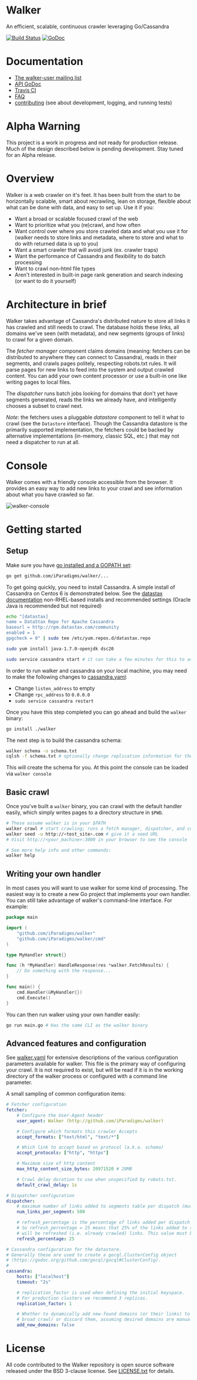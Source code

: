 Walker
======

An efficient, scalable, continuous crawler leveraging Go/Cassandra

[![Build Status](https://travis-ci.org/iParadigms/walker.svg?branch=master)](https://travis-ci.org/iParadigms/walker)
[![GoDoc](https://godoc.org/github.com/iParadigms/walker?status.svg)](https://godoc.org/github.com/iParadigms/walker)

# Documentation
- [The walker-user mailing
  list](https://groups.google.com/forum/#!forum/walker-user)
- [API GoDoc](http://godoc.org/github.com/iParadigms/walker)
- [Travis CI](https://travis-ci.org/iParadigms/walker)
- [FAQ](FAQ.md)
- [contributing](contributing.md) (see about development, logging, and running
  tests)

# Alpha Warning
This project is a work in progress and not ready for production release. Much
of the design described below is pending development. Stay tuned for an Alpha
release.

# Overview

Walker is a web crawler on it's feet. It has been built from the start to be
horizontally scalable, smart about recrawling, lean on storage, flexible about
what can be done with data, and easy to set up. Use it if you:
- Want a broad or scalable focused crawl of the web
- Want to prioritize what you (re)crawl, and how often
- Want control over where you store crawled data and what you use it for
  (walker needs to store links and metadata, where to store and what to do with
  returned data is up to you)
- Want a smart crawler that will avoid junk (ex. crawler traps)
- Want the performance of Cassandra and flexibility to do batch processing
- Want to crawl non-html file types
- Aren't interested in built-in page rank generation and search indexing (or
  want to do it yourself)

# Architecture in brief

Walker takes advantage of Cassandra's distributed nature to store all links it
has crawled and still needs to crawl. The database holds these links, all
domains we've seen (with metadata), and new segments (groups of links) to crawl
for a given domain.

The *fetcher manager* component claims domains (meaning: fetchers can be
distributed to anywhere they can connect to Cassandra), reads in their
segments, and crawls pages politely, respecting robots.txt rules. It will parse
pages for new links to feed into the system and output crawled content. You can
add your own content processor or use a built-in one like writing pages to
local files.

The *dispatcher* runs batch jobs looking for domains that don't yet have
segments generated, reads the links we already have, and intelligently chooses
a subset to crawl next.

_Note_: the fetchers uses a pluggable *datastore* component to tell it what to
crawl (see the `Datastore` interface). Though the Cassandra datastore is the
primarily supported implementation, the fetchers could be backed by alternative
implementations (in-memory, classic SQL, etc.) that may not need a dispatcher
to run at all.

# Console

Walker comes with a friendly console accessible from the browser. It provides
an easy way to add new links to your crawl and see information about what you
have crawled so far.

![walker-console](https://cloud.githubusercontent.com/assets/5198575/4909655/a0dbc666-6475-11e4-87e5-726502ed2fe7.png)

# Getting started

## Setup

Make sure you have [go installed and a GOPATH set](https://golang.org/doc/install):

```sh
go get github.com/iParadigms/walker/...
```

To get going quickly, you need to install Cassandra. A simple install of
Cassandra on Centos 6 is demonstrated below. See the [datastax
documentation](http://www.datastax.com/documentation/cassandra/2.0/cassandra/install/install_cassandraTOC.html)
non-RHEL-based installs and recommended settings (Oracle Java is recommended
but not required)

```sh
echo "[datastax]
name = DataStax Repo for Apache Cassandra
baseurl = http://rpm.datastax.com/community
enabled = 1
gpgcheck = 0" | sudo tee /etc/yum.repos.d/datastax.repo

sudo yum install java-1.7.0-openjdk dsc20

sudo service cassandra start # it can take a few minutes for this to actually start up
```

In order to run walker and cassandra on your local machine, you may need to
make the following changes to
[cassandra.yaml](http://www.datastax.com/documentation/cassandra/2.0/cassandra/configuration/configCassandra_yaml_r.html):
- Change `listen_address` to empty
- Change `rpc_address` to `0.0.0.0`
- `sudo service cassandra restart`

Once you have this step completed you can go ahead and build the `walker` binary:
```sh
go install ./walker
```

The next step is to build the cassandra schema:

```sh
walker schema -o schema.txt
cqlsh -f schema.txt # optionally change replication information for the keyspace in schema.txt
```

This will create the schema for you. At this point the console can be loaded
via `walker console`

## Basic crawl

Once you've built a `walker` binary, you can crawl with the default handler
easily, which simply writes pages to a directory structure in `$PWD`.

```sh
# These assume walker is in your $PATH
walker crawl # start crawling; runs a fetch manager, dispatcher, and console all-in-one
walker seed -u http://<test_site>.com # give it a seed URL
# Visit http://<your_machine>:3000 in your browser to see the console

# See more help info and other commands:
walker help
```

## Writing your own handler

In most cases you will want to use walker for some kind of processing. The
easiest way is to create a new Go project that implements your own handler. You
can still take advantage of walker's command-line interface. For example:

```go
package main

import (
	"github.com/iParadigms/walker"
	"github.com/iParadigms/walker/cmd"
)

type MyHandler struct{}

func (h *MyHandler) HandleResponse(res *walker.FetchResults) {
	// Do something with the response...
}

func main() {
	cmd.Handler(&MyHandler{})
	cmd.Execute()
}
```

You can then run walker using your own handler easily:

```sh
go run main.go # Has the same CLI as the walker binary
```

## Advanced features and configuration

See [walker.yaml](walker.yaml) for extensive descriptions of the various
configuration parameters available for walker. This file is the primary way of
configuring your crawl. It is not required to exist, but will be read if it is
in the working directory of the walker process or configured with a command
line parameter.

A small sampling of common configuration items:
```yaml
# Fetcher configuration
fetcher:
    # Configure the User-Agent header
    user_agent: Walker (http://github.com/iParadigms/walker)

    # Configure which formats this crawler Accepts
    accept_formats: ["text/html", "text/*"]

    # Which link to accept based on protocol (a.k.a. schema)
    accept_protocols: ["http", "https"]

    # Maximum size of http content
    max_http_content_size_bytes: 20971520 # 20MB

    # Crawl delay duration to use when unspecified by robots.txt. 
    default_crawl_delay: 1s

# Dispatcher configuration
dispatcher:
    # maximum number of links added to segments table per dispatch (must be >0)
    num_links_per_segment: 500

    # refresh_percentage is the percentage of links added per dispatch that have already been crawled.
    # So refresh_percentage = 25 means that 25% of the links added to segments on the next dispatch
    # will be refreshed (i.e. already crawled) links. This value must be >= 0 and <= 100.
    refresh_percentage: 25

# Cassandra configuration for the datastore.
# Generally these are used to create a gocql.ClusterConfig object
# (https://godoc.org/github.com/gocql/gocql#ClusterConfig).
#
cassandra:
    hosts: ["localhost"]
    timeout: "2s"

    # replication_factor is used when defining the initial keyspace.
    # For production clusters we recommend 3 replicas.
    replication_factor: 1

    # Whether to dynamically add new-found domains (or their links) to the crawl (a
    # broad crawl) or discard them, assuming desired domains are manually seeded.
    add_new_domains: false
```

# License

All code contributed to the Walker repository is open source software released
under the BSD 3-clause license. See [LICENSE.txt](LICENSE.txt) for details.
